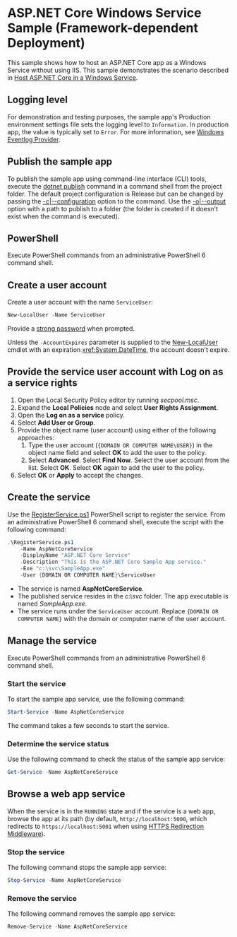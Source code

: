 # ASP.NET Core Windows Service Sample (Framework-dependent Deployment)

This sample shows how to host an ASP.NET Core app as a Windows Service without using IIS. This sample demonstrates the scenario described in [Host ASP.NET Core in a Windows Service](https://docs.microsoft.com/aspnet/core/host-and-deploy/windows-service).

## Logging level

For demonstration and testing purposes, the sample app's Production environment settings file sets the logging level to `Information`. In production app, the value is typically set to `Error`. For more information, see [Windows Eventlog Provider](https://docs.microsoft.com/aspnet/core/fundamentals/logging/index#windows-eventlog-provider).

## Publish the sample app

To publish the sample app using command-line interface (CLI) tools, execute the [dotnet publish](https://docs.microsoft.com/dotnet/core/tools/dotnet-publish) command in a command shell from the project folder. The default project configuration is Release but can be changed by passing the [-c|--configuration](https://docs.microsoft.com/dotnet/core/tools/dotnet-publish#options) option to the command. Use the [-o|--output](https://docs.microsoft.com/dotnet/core/tools/dotnet-publish#options) option with a path to publish to a folder (the folder is created if it doesn't exist when the command is executed).

## PowerShell

Execute PowerShell commands from an administrative PowerShell 6 command shell.

## Create a user account

Create a user account with the name `ServiceUser`:

```powershell
New-LocalUser -Name ServiceUser
```

Provide a [strong password](https://docs.microsoft.com/windows/security/threat-protection/security-policy-settings/password-must-meet-complexity-requirements) when prompted.

Unless the `-AccountExpires` parameter is supplied to the [New-LocalUser](https://docs.microsoft.com/powershell/module/microsoft.powershell.localaccounts/new-localuser) cmdlet with an expiration <xref:System.DateTime>, the account doesn't expire.

## Provide the service user account with Log on as a service rights

1. Open the Local Security Policy editor by running *secpool.msc*.
1. Expand the **Local Policies** node and select **User Rights Assignment**.
1. Open the **Log on as a service** policy.
1. Select **Add User or Group**.
1. Provide the object name (user account) using either of the following approaches:
   1. Type the user account (`{DOMAIN OR COMPUTER NAME\USER}`) in the object name field and select **OK** to add the user to the policy.
   1. Select **Advanced**. Select **Find Now**. Select the user account from the list. Select **OK**. Select **OK** again to add the user to the policy.
1. Select **OK** or **Apply** to accept the changes.

## Create the service

Use the [RegisterService.ps1](https://github.com/aspnet/AspNetCore.Docs/tree/master/aspnetcore/host-and-deploy/windows-service/scripts) PowerShell script to register the service. From an administrative PowerShell 6 command shell, execute the script with the following command:

```powershell
.\RegisterService.ps1 
    -Name AspNetCoreService 
    -DisplayName "ASP.NET Core Service" 
    -Description "This is the ASP.NET Core Sample App service." 
    -Exe "c:\svc\SampleApp.exe" 
    -User {DOMAIN OR COMPUTER NAME}\ServiceUser
```

* The service is named **AspNetCoreService**.
* The published service resides in the *c:\\svc* folder. The app executable is named *SampleApp.exe*.
* The service runs under the `ServiceUser` account. Replace `{DOMAIN OR COMPUTER NAME}` with the domain or computer name of the user account.

## Manage the service

Execute PowerShell commands from an administrative PowerShell 6 command shell.

### Start the service

To start the sample app service, use the following command:

```powershell
Start-Service -Name AspNetCoreService
```

The command takes a few seconds to start the service.

### Determine the service status

Use the following command to check the status of the sample app service:

```powershell
Get-Service -Name AspNetCoreService
```

## Browse a web app service

When the service is in the `RUNNING` state and if the service is a web app, browse the app at its path (by default, `http://localhost:5000`, which redirects to `https://localhost:5001` when using [HTTPS Redirection Middleware](https://docs.microsoft.com/aspnet/core/security/enforcing-ssl)).

### Stop the service

The following command stops the sample app service:

```powershell
Stop-Service -Name AspNetCoreService
```

### Remove the service

The following command removes the sample app service:

```powershell
Remove-Service -Name AspNetCoreService
```
